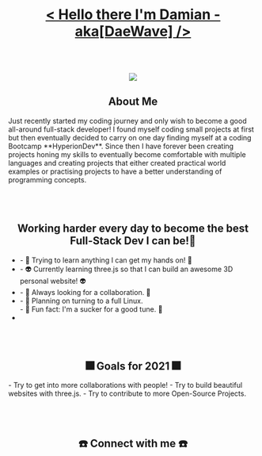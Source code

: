 <br></br>

<h1 align="center"> <u> < Hello there I'm Damian - aka[DaeWave] /> </u> </h1>

<br></br>

<p align="center">
  <img src="https://user-images.githubusercontent.com/65224451/138844428-4e44c0b3-f223-4c64-a743-ad8ade2f4653.gif"/>
</p>

<h2 align="center"> About Me </h2>
<p> Just recently started my coding journey and only wish to become a good all-around full-stack developer!
I found myself coding small projects at first but then eventually decided to carry on one day finding myself at a coding Bootcamp **HyperionDev**. Since then I have forever been creating projects honing my skills to eventually become comfortable with multiple languages and creating projects that either created practical world examples or practising projects to have a better understanding of programming concepts.
</p>

<br></br>

<h2 align="center"> Working harder every day to become the best Full-Stack Dev I can be!💯 </h2> 
<ul>
  <li>
    - 🥇 Trying to learn anything I can get my hands on! 🥇
  </li>
  <li>
    - 👽 Currently learning three.js so that I can build an awesome 3D personal website! 👽
  </li>
  <li>
    - 🍎 Always looking for a collaboration. 🍎
  </li>
  <li>
    - 🌵 Planning on turning to a full Linux. 
  </li>
    - 🎵 Fun fact: I'm a sucker for a good tune. 🎵
  <li>
  </li>
</ul>

<br></br>

<h2 align="center"> 🎆 Goals for 2021 🎆 </h2>
- Try to get into more collaborations with people!
- Try to build beautiful websites with three.js.
- Try to contribute to more Open-Source Projects.

<br></br>

<h2 align="center"> ☎️ Connect with me ☎️ </h2> 
